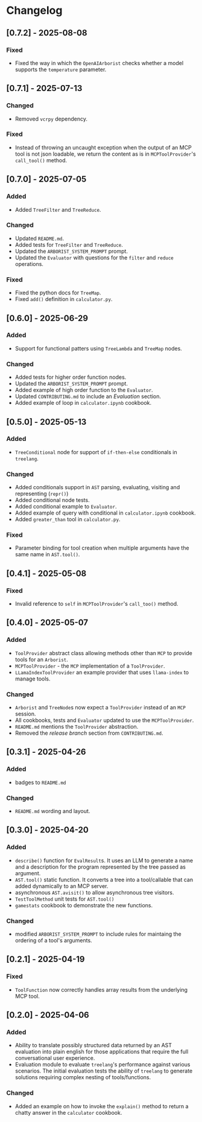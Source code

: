 # Changelog

## [0.7.2] - 2025-08-08

### Fixed

- Fixed the way in which the `OpenAIArborist` checks whether a model supports the `temperature` parameter.

## [0.7.1] - 2025-07-13

### Changed

- Removed `vcrpy` dependency.

### Fixed

- Instead of throwing an uncaught exception when the output of an MCP tool is not json loadable, we return the content as is in `MCPToolProvider`'s `call_tool()` method.

## [0.7.0] - 2025-07-05

### Added
- Added `TreeFilter` and `TreeReduce`.

### Changed

- Updated `README.md`.
- Added tests for `TreeFilter` and `TreeReduce`.
- Updated the `ARBORIST_SYSTEM_PROMPT` prompt.
- Updated the `Evaluator` with questions for the `filter` and `reduce` operations.

### Fixed

- Fixed the python docs for `TreeMap`.
- Fixed `add()` definition in `calculator.py`.

## [0.6.0] - 2025-06-29

### Added

- Support for functional patters using `TreeLambda` and `TreeMap` nodes.

### Changed
- Added tests for higher order function nodes.
- Updated the `ARBORIST_SYSTEM_PROMPT` prompt.
- Added example of high order function to the `Evaluator`.
- Updated `CONTRIBUTING.md` to include an *Evaluation* section.  
- Added example of loop in `calculator.ipynb` cookbook.

## [0.5.0] - 2025-05-13

### Added
- `TreeConditional` node for support of `if-then-else` conditionals in `treelang`.

### Changed
- Added conditionals support in `AST` parsing, evaluating, visiting and representing (`repr()`)
- Added conditional node tests.
- Added conditional example to `Evaluator`.
- Added example of query with conditional in `calculator.ipynb` cookbook.
- Added `greater_than` tool in `calculator.py`.

### Fixed
- Parameter binding for tool creation when multiple arguments have the same name in `AST.tool()`.

## [0.4.1] - 2025-05-08

### Fixed
- Invalid reference to `self` in `MCPToolProvider`'s `call_too()` method. 

## [0.4.0] - 2025-05-07

### Added
- `ToolProvider` abstract class allowing methods other than `MCP` to provide tools for an `Arborist`.
- `MCPToolProvider` - the `MCP` implementation of a `ToolProvider`.
- `LLamaIndexToolProvider` an example provider that uses `llama-index` to manage tools.

### Changed
- `Arborist` and `TreeNode`s now expect a `ToolProvider` instead of an `MCP` session.
- All cookbooks, tests and `Evaluator` updated to use the `MCPToolProvider`.
- `README.md` mentions the `ToolProvider` abstraction.
- Removed the *release branch* section from `CONTRIBUTING.md`.

## [0.3.1] - 2025-04-26

### Added
- badges to `README.md`

### Changed
- `README.md` wording and layout.

## [0.3.0] - 2025-04-20

### Added
- `describe()` function for `EvalResult`s. It uses an LLM to generate a name and a description for the program represented by the tree passed as argument.
- `AST.tool()` static function. It converts a tree into a tool/callable that can added dynamically to an MCP server.
- asynchronous `AST.avisit()` to allow asynchronous tree visitors. 
- `TestToolMethod` unit tests for `AST.tool()`
- `gamestats` cookbook to demonstrate the new functions. 

### Changed
- modified `ARBORIST_SYSTEM_PROMPT` to include rules for maintaing the ordering of a tool's arguments.

## [0.2.1] - 2025-04-19

### Fixed
- `ToolFunction` now correctly handles array results from the underlying MCP tool.

## [0.2.0] - 2025-04-06

### Added
- Ability to translate possibly structured data returned by an AST evaluation into plain english for those applications that require the full conversational user experience.
- Evaluation module to evaluate `treelang`'s performance against various scenarios. The initial evaluation tests the ability of `treelang` to generate solutions requiring complex nesting of tools/functions.

### Changed
- Added an example on how to invoke the `explain()` method to return a chatty answer in the `calculator` cookbook. 